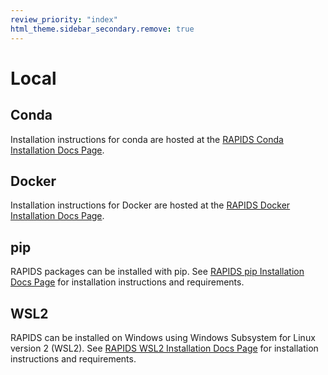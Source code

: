 ```yaml
---
review_priority: "index"
html_theme.sidebar_secondary.remove: true
---
```


# Local

## Conda

Installation instructions for conda are hosted at the [RAPIDS Conda Installation Docs Page](https://docs.rapids.ai/install#conda).

## Docker

Installation instructions for Docker are hosted at the [RAPIDS Docker Installation Docs Page](https://docs.rapids.ai/install#docker).

## pip

RAPIDS packages can be installed with pip. See [RAPIDS pip Installation Docs Page](https://docs.rapids.ai/install#pip) for installation instructions and requirements.

## WSL2

RAPIDS can be installed on Windows using Windows Subsystem for Linux version 2 (WSL2). See [RAPIDS WSL2 Installation Docs Page](https://docs.rapids.ai/install#wsl2) for installation instructions and requirements.
